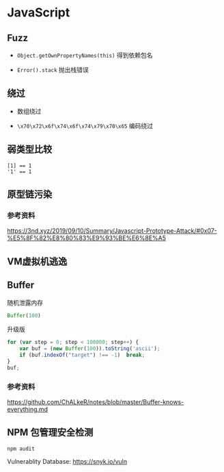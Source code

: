 # JavaScript

## Fuzz

- ``Object.getOwnPropertyNames(this)`` 得到依赖包名

- ``Error().stack`` 抛出栈错误

## 绕过

- 数组绕过

- `\x70\x72\x6f\x74\x6f\x74\x79\x70\x65` 编码绕过


## 弱类型比较

```
[1] == 1
'1' == 1
```

## 原型链污染

### 参考资料

https://3nd.xyz/2019/09/10/Summary/Javascript-Prototype-Attack/#0x07-%E5%8F%82%E8%80%83%E9%93%BE%E6%8E%A5

## VM虚拟机逃逸

## Buffer

随机泄露内存
```js
Buffer(100)
```

升级版
```js
for (var step = 0; step < 100000; step++) {
    var buf = (new Buffer(100)).toString('ascii');
    if (buf.indexOf("target") !== -1)  break;
}
buf;
```

### 参考资料

https://github.com/ChALkeR/notes/blob/master/Buffer-knows-everything.md

## NPM 包管理安全检测

```
npm audit
```

Vulnerablity Database: https://snyk.io/vuln

